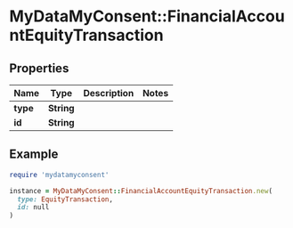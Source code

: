 # MyDataMyConsent::FinancialAccountEquityTransaction

## Properties

| Name | Type | Description | Notes |
| ---- | ---- | ----------- | ----- |
| **type** | **String** |  |  |
| **id** | **String** |  |  |

## Example

```ruby
require 'mydatamyconsent'

instance = MyDataMyConsent::FinancialAccountEquityTransaction.new(
  type: EquityTransaction,
  id: null
)
```

